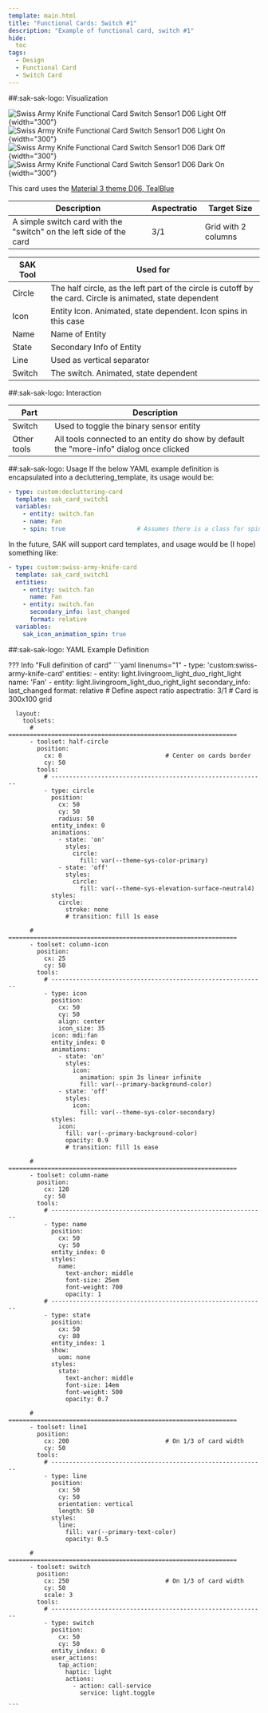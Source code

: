 ```yaml
---
template: main.html
title: "Functional Cards: Switch #1"
description: "Example of functional card, switch #1"
hide:
  toc
tags:
  - Design
  - Functional Card
  - Switch Card
---
```

<!-- GT/GL -->
##:sak-sak-logo: Visualization

![Swiss Army Knife Functional Card Switch Sensor1 D06 Light Off](../assets/screenshots/sak-functional-card-12-switch1-theme-d06-light-off.png){width="300"}
![Swiss Army Knife Functional Card Switch Sensor1 D06 Light On](../assets/screenshots/sak-functional-card-12-switch1-theme-d06-light-on.png){width="300"}
<br>![Swiss Army Knife Functional Card Switch Sensor1 D06 Dark Off](../assets/screenshots/sak-functional-card-12-switch1-theme-d06-dark-off.png){width="300"}
![Swiss Army Knife Functional Card Switch Sensor1 D06 Dark On](../assets/screenshots/sak-functional-card-12-switch1-theme-d06-dark-on.png){width="300"}

This card uses the [Material 3 theme D06, TealBlue][ham3-d06-url]

| Description| Aspectratio| Target Size |
|-|-|-|
| A simple switch card with the "switch" on the left side of the card | 3/1 | Grid with 2 columns |

| SAK Tool| Used for |
|-|-|
| Circle | The half circle, as the left part of the circle is cutoff by the card. Circle is animated, state dependent|
| Icon | Entity Icon. Animated, state dependent. Icon spins in this case|
| Name | Name of Entity|
| State | Secondary Info of Entity|
| Line | Used as vertical separator |
| Switch | The switch. Animated, state dependent|

##:sak-sak-logo: Interaction

| Part | Description|
|-|-|
| Switch | Used to toggle the binary sensor entity |
| Other tools | All tools connected to an entity do show by default the "more-info" dialog once clicked |

##:sak-sak-logo: Usage
If the below YAML example definition is encapsulated into a decluttering_template, its usage would be:

```yaml linenums="1"
- type: custom:decluttering-card
  template: sak_card_switch1
  variables:
    - entity: switch.fan
    - name: Fan
    - spin: true                    # Assumes there is a class for spin animation
```

In the future, SAK will support card templates, and usage would be (I hope) something like:


```yaml linenums="1"
- type: custom:swiss-army-knife-card
  template: sak_card_switch1
  entities:
    - entity: switch.fan
      name: Fan
    - entity: switch.fan
      secondary_info: last_changed
      format: relative
  variables:
    sak_icon_animation_spin: true
```

##:sak-sak-logo: YAML Example Definition

??? Info "Full definition of card"
    ```yaml linenums="1"
    - type: 'custom:swiss-army-knife-card'
      entities:
        - entity: light.livingroom_light_duo_right_light
          name: 'Fan'
        - entity: light.livingroom_light_duo_right_light
          secondary_info: last_changed
          format: relative
      # Define aspect ratio
      aspectratio: 3/1                          # Card is 300x100 grid

      layout:
        toolsets:
          # ================================================================
          - toolset: half-circle
            position:
              cx: 0                             # Center on cards border 
              cy: 50
            tools:
              # ------------------------------------------------------------
              - type: circle
                position:
                  cx: 50
                  cy: 50
                  radius: 50
                entity_index: 0
                animations:
                  - state: 'on'
                    styles:
                      circle:
                        fill: var(--theme-sys-color-primary)
                  - state: 'off'
                    styles:
                      circle:
                        fill: var(--theme-sys-elevation-surface-neutral4)
                styles:
                  circle:
                    stroke: none
                    # transition: fill 1s ease

          # ================================================================
          - toolset: column-icon
            position:
              cx: 25
              cy: 50
            tools:
              # ------------------------------------------------------------
              - type: icon
                position:
                  cx: 50
                  cy: 50
                  align: center
                  icon_size: 35
                icon: mdi:fan
                entity_index: 0
                animations:
                  - state: 'on'
                    styles:
                      icon:
                        animation: spin 3s linear infinite
                        fill: var(--primary-background-color)
                  - state: 'off'
                    styles:
                      icon:
                        fill: var(--theme-sys-color-secondary)
                styles:
                  icon:
                    fill: var(--primary-background-color)
                    opacity: 0.9
                    # transition: fill 1s ease
                
          # ================================================================
          - toolset: column-name
            position:
              cx: 120
              cy: 50
            tools:
              # ------------------------------------------------------------
              - type: name
                position:
                  cx: 50
                  cy: 50
                entity_index: 0
                styles:
                  name:
                    text-anchor: middle
                    font-size: 25em
                    font-weight: 700
                    opacity: 1
              # ------------------------------------------------------------
              - type: state
                position:
                  cx: 50
                  cy: 80
                entity_index: 1
                show:
                  uom: none
                styles:
                  state:
                    text-anchor: middle
                    font-size: 14em
                    font-weight: 500
                    opacity: 0.7

          # ================================================================
          - toolset: line1
            position:
              cx: 200                           # On 1/3 of card width
              cy: 50
            tools:
              # ------------------------------------------------------------
              - type: line
                position:
                  cx: 50
                  cy: 50
                  orientation: vertical
                  length: 50
                styles:
                  line:
                    fill: var(--primary-text-color)
                    opacity: 0.5

          # ================================================================
          - toolset: switch
            position:
              cx: 250                           # On 1/3 of card width
              cy: 50
              scale: 3
            tools:
              # ------------------------------------------------------------
              - type: switch
                position:
                  cx: 50
                  cy: 50
                entity_index: 0
                user_actions:
                  tap_action:
                    haptic: light
                    actions:
                      - action: call-service
                        service: light.toggle

    ```

<!-- Image references -->

<!--- Internal References... --->
[Swiss Army Knife Tutorial 02]: ../tutorials/10-step-tutorial-02-intro.md

<!--- External References... --->
[ham3-d06-url]: https://material3-themes-manual.amoebelabs.com/examples/material3-example-theme-d06-tealblue/
